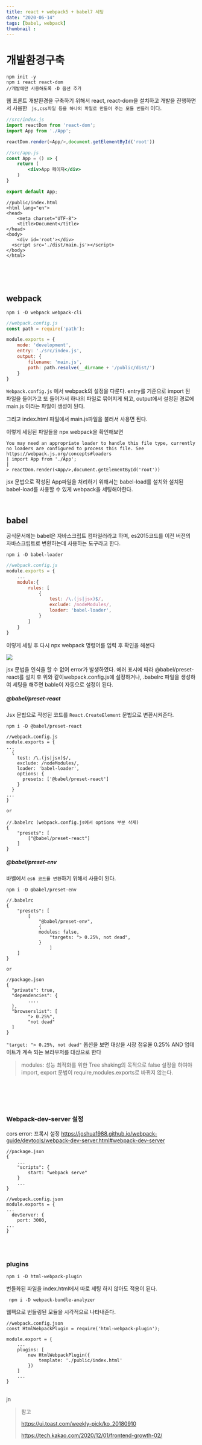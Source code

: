 ```yaml
---
title: react + webpack5 + babel7 세팅
date: "2020-06-14"
tags: [babel, webpack]
thumbnail : 
---
```




# 개발환경구축

```
npm init -y
npm i react react-dom
//개발에만 사용하도록 -D 옵션 추가
```

웹 프론트 개발환경을 구축하기 위해서 react, react-dom을 설치하고 개발을 진행하면서 사용한 ` js,css파일 등을 하나의 파일로 만들어 주는 모듈 번들러` 이다.



```javascript
//src/index.js
import reactDom from 'react-dom';
import App from './App';

reactDom.render(<App/>,document.getElementById('root'))
```



```jsx
//src/app.js
const App = () => {
    return (
        <div>App 페이지</div>
    )
}

export default App;
```



```
//public/index.html
<html lang="en">
<head>
    <meta charset="UTF-8">
    <title>Document</title>
</head>
<body>
    <div id='root'></div>
  <script src='./dist/main.js'></script>
</body>
</html>
```

<br/><br/><br/>

## webpack

```
npm i -D webpack webpack-cli
```

```javascript
//webpack.config.js
const path = require('path');

module.exports = {
    mode: 'development',
    entry: './src/index.js',
    output: {
        filename: 'main.js',
        path: path.resolve(__dirname + '/public/dist/')
    }
}
```

`Webpack.config.js` 에서 webpack의 설정을 다룬다. entry를 기준으로 import 된 파일을 들어가고 또 들어가서 하나의 파일로 묶어지게 되고, output에서 설정된 경로에 main.js 이라는 파일이 생성이 된다.

그리고 index.html 파일에서 main.js파일을 불러서 사용면 된다.

이렇게 세팅된 파일들을 npx webpack을 확인해보면

```
You may need an appropriate loader to handle this file type, currently no loaders are configured to process this file. See https://webpack.js.org/concepts#loaders
| import App from './App';
| 
> reactDom.render(<App/>,document.getElementById('root'))
```

jsx 문법으로 작성된 App파일을 처리하기 위해서는 babel-load를 설치와 설치된 babel-load를 사용할 수 있게 webpack을 세팅해야한다.

<br/>

## babel

공식문서에는 babel은 자바스크립트 컴파일러라고 하며, es2015코드를 이전 버전의 자바스크립트로 변환하는데 사용하는 도구라고 한다.

```
npm i -D babel-loader
```

```javascript
//webpack.config.js
module.exports = {
	...
    module:{
        rules: [
            {
                test: /\.(js|jsx)$/,
                exclude: /nodeModules/,
                loader: 'babel-loader',
            }
        ]
    }
}
```

이렇게 세팅 후 다시 npx webpack 명령어를 입력 후 확인을 해본다

![](https://images.velog.io/images/app235/post/7640b94f-e225-47e8-b2aa-efb35f1535f9/%E1%84%89%E1%85%B3%E1%84%8F%E1%85%B3%E1%84%85%E1%85%B5%E1%86%AB%E1%84%89%E1%85%A3%E1%86%BA%202021-07-22%20%E1%84%8B%E1%85%A9%E1%84%92%E1%85%AE%204.18.06.png)

jsx 문법을 인식을 할 수 없어 error가 발생하였다. 에러 표시에 따라 @babel/preset-react를 설치 후 위와 같이webpack.config.js에 설정하거나, .babelrc 파일을 생성하여 세팅을 해주면 bable이 자동으로 설정이 된다.



##### @babel/preset-react

Jsx 문법으로 작성된 코드를  `React.CreateElement`  문법으로 변환시켜준다.

```
npm i -D @babel/preset-react
```

```
//webpack.config.js
module.exports = {
...
  {
    test: /\.(js|jsx)$/,
    exclude: /nodeModules/,
    loader: 'babel-loader',
    options: {
      presets: ['@babel/preset-react']
    }
  }
...
}

or

//.babelrc (webpack.config.js에서 options 부분 삭제)
{
    "presets": [
        ["@babel/preset-react"]
    ]
}
```



##### @babel/preset-env

바벨에서 `es6 코드를 변환`하기 위해서 사용이 된다.

```
npm i -D @babel/preset-env
```

```
//.babelrc
{
    "presets": [
        [
        	"@babel/preset-env",
	        {
          	modules: false,
	        	"targets: "> 0.25%, not dead",
	        }
				]
    ]
}

or

//package.json
{
  "private": true,
  "dependencies": {
		....
  },
  "browserslist": [
		"> 0.25%",
		"not dead"
  ]
}
```

`"target: "> 0.25%, not dead"`  옵션을 보면 대상을 시장 점유율 0.25% AND 업데이트가 계속 되는 브라우저를 대상으로 한다

> modules: 성능 최적화를 위한 Tree shaking의 목적으로 false 설정을 하여야 import, export 문법이 require,modules.exports로 바뀌지 않는다.

<br/><br/>

<br/>

### Webpack-dev-server 설정

cors error: 프록시  설정 https://joshua1988.github.io/webpack-guide/devtools/webpack-dev-server.html#webpack-dev-server

```
//package.json
{
	...
	"scripts": {
		start: "webpack serve"
	}
	...
}
```

```
//webpack.config.json
module.exports = {
...
  devServer: {
    port: 3000,
...
}
```

<br/><br/>

### plugins

```
npm i -D html-webpack-plugin
```

번들화된 파일을 index.html에서 따로 세팅 하지 않아도 적용이 된다.

```
 npm i -D webpack-bundle-analyzer
```

웹팩으로 번들링된 모듈을 시각적으로 나타내준다.

```
//webpack.config.json
const HtmlWebpackPlugin = require('html-webpack-plugin');

module.export = {
	...
	plugins: [
		new HtmlWebpackPlugin({
			template: './public/index.html'
		})
	]
	...
}
```

<br/>jn



>참고
>
>https://ui.toast.com/weekly-pick/ko_20180910
>
>https://tech.kakao.com/2020/12/01/frontend-growth-02/
